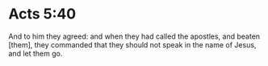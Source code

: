 # Acts 5:40

And to him they agreed: and when they had called the apostles, and beaten [them], they commanded that they should not speak in the name of Jesus, and let them go.